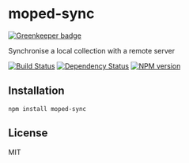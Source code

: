# moped-sync

[![Greenkeeper badge](https://badges.greenkeeper.io/ForbesLindesay/moped-sync.svg)](https://greenkeeper.io/)

Synchronise a local collection with a remote server

[![Build Status](https://img.shields.io/travis/ForbesLindesay/moped-sync/master.svg)](https://travis-ci.org/ForbesLindesay/moped-sync)
[![Dependency Status](https://img.shields.io/david/ForbesLindesay/moped-sync.svg)](https://david-dm.org/ForbesLindesay/moped-sync)
[![NPM version](https://img.shields.io/npm/v/moped-sync.svg)](https://www.npmjs.org/package/moped-sync)

## Installation

    npm install moped-sync

## License

  MIT
